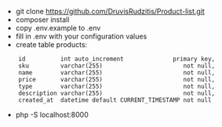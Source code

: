- git clone https://github.com/DruvisRudzitis/Product-list.git
- composer install
- copy .env.example to .env
- fill in .env with your configuration values
- create table products:
```
    id          int auto_increment              primary key,
    sku         varchar(255)                       not null,
    name        varchar(255)                       not null,
    price       varchar(255)                       not null,
    type        varchar(255)                       not null,
    description varchar(255)                       not null,
    created_at  datetime default CURRENT_TIMESTAMP not null
```
- php -S localhost:8000
